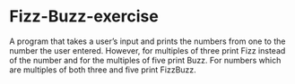 # Fizz-Buzz-exercise 
A program that takes a user’s input and prints the numbers from one to the number the user entered.
However, for multiples of three print Fizz instead of the number and for the multiples of five print Buzz. 
For numbers which are multiples of both three and five print FizzBuzz.
